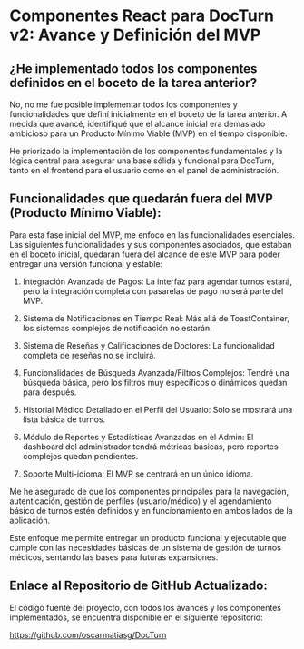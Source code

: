 # Componentes React para DocTurn v2: Avance y Definición del MVP

## ¿He implementado todos los componentes definidos en el boceto de la tarea anterior?

No, no me fue posible implementar todos los componentes y funcionalidades que definí inicialmente en el boceto de la tarea anterior. A medida que avancé, identifiqué que el alcance inicial era demasiado ambicioso para un Producto Mínimo Viable (MVP) en el tiempo disponible.

He priorizado la implementación de los componentes fundamentales y la lógica central para asegurar una base sólida y funcional para DocTurn, tanto en el frontend para el usuario como en el panel de administración.

## Funcionalidades que quedarán fuera del MVP (Producto Mínimo Viable):
Para esta fase inicial del MVP, me enfoco en las funcionalidades esenciales. Las siguientes funcionalidades y sus componentes asociados, que estaban en el boceto inicial, quedarán fuera del alcance de este MVP para poder entregar una versión funcional y estable:

1. Integración Avanzada de Pagos: La interfaz para agendar turnos estará, pero la integración completa con pasarelas de pago no será parte del MVP.

2. Sistema de Notificaciones en Tiempo Real: Más allá de ToastContainer, los sistemas complejos de notificación no estarán.

3. Sistema de Reseñas y Calificaciones de Doctores: La funcionalidad completa de reseñas no se incluirá.

4. Funcionalidades de Búsqueda Avanzada/Filtros Complejos: Tendré una búsqueda básica, pero los filtros muy específicos o dinámicos quedan para después.

5. Historial Médico Detallado en el Perfil del Usuario: Solo se mostrará una lista básica de turnos.

6. Módulo de Reportes y Estadísticas Avanzadas en el Admin: El dashboard del administrador tendrá métricas básicas, pero reportes complejos quedan pendientes.

7. Soporte Multi-idioma: El MVP se centrará en un único idioma.

Me he asegurado de que los componentes principales para la navegación, autenticación, gestión de perfiles (usuario/médico) y el agendamiento básico de turnos estén definidos y en funcionamiento en ambos lados de la aplicación.

Este enfoque me permite entregar un producto funcional y ejecutable que cumple con las necesidades básicas de un sistema de gestión de turnos médicos, sentando las bases para futuras expansiones.

## Enlace al Repositorio de GitHub Actualizado:
El código fuente del proyecto, con todos los avances y los componentes implementados, se encuentra disponible en el siguiente repositorio:

https://github.com/oscarmatiasg/DocTurn
